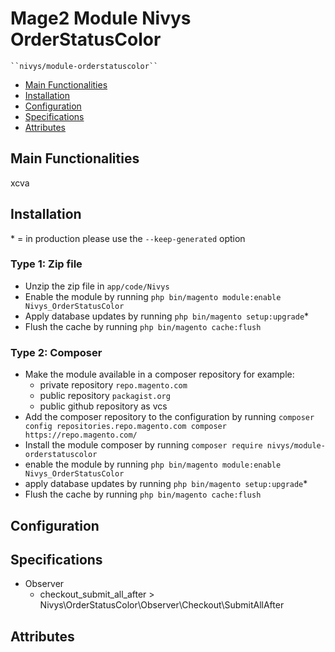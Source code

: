 # Mage2 Module Nivys OrderStatusColor

    ``nivys/module-orderstatuscolor``

 - [Main Functionalities](#markdown-header-main-functionalities)
 - [Installation](#markdown-header-installation)
 - [Configuration](#markdown-header-configuration)
 - [Specifications](#markdown-header-specifications)
 - [Attributes](#markdown-header-attributes)


## Main Functionalities
xcva

## Installation
\* = in production please use the `--keep-generated` option

### Type 1: Zip file

 - Unzip the zip file in `app/code/Nivys`
 - Enable the module by running `php bin/magento module:enable Nivys_OrderStatusColor`
 - Apply database updates by running `php bin/magento setup:upgrade`\*
 - Flush the cache by running `php bin/magento cache:flush`

### Type 2: Composer

 - Make the module available in a composer repository for example:
    - private repository `repo.magento.com`
    - public repository `packagist.org`
    - public github repository as vcs
 - Add the composer repository to the configuration by running `composer config repositories.repo.magento.com composer https://repo.magento.com/`
 - Install the module composer by running `composer require nivys/module-orderstatuscolor`
 - enable the module by running `php bin/magento module:enable Nivys_OrderStatusColor`
 - apply database updates by running `php bin/magento setup:upgrade`\*
 - Flush the cache by running `php bin/magento cache:flush`


## Configuration




## Specifications

 - Observer
	- checkout_submit_all_after > Nivys\OrderStatusColor\Observer\Checkout\SubmitAllAfter


## Attributes



